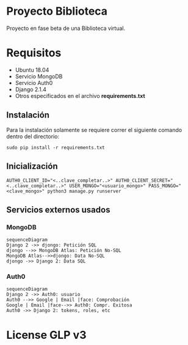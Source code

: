 # Proyecto Biblioteca

Proyecto en fase beta de una Biblioteca virtual.


# Requisitos

 - Ubuntu 18.04
 - Servicio MongoDB
 - Servicio Auth0
 - Django 2.1.4
 - Otros especificados en el archivo **requirements.txt**

## Instalación

Para la instalación solamente se requiere correr el siguiente comando dentro del directorio:
```
sudo pip install -r requirements.txt
```

## Inicialización
```
AUTH0_CLIENT_ID="<..clave_completar..>" AUTH0_CLIENT_SECRET="<..clave_completar..>" USER_MONGO="<usuario_mongo>" PASS_MONGO="<clave_mongo>" python3 manage.py runserver
```


## Servicios externos usados

### MongoDB
```mermaid
sequenceDiagram
Django 2 ->> djongo: Petición SQL
djongo -->> MongoDB Atlas: Petición No-SQL
MongoDB Atlas-->>djongo: Data No-SQL
djongo ->> Django 2: Data SQL
```

### Auth0

```mermaid
sequenceDiagram
Django 2 ->> Auth0: usuario
Auth0 -->> Google | Email |face: Comprobación
Google | Email |face-->> Auth0: Compr. Exitosa
Auth0 ->> Django 2: tokens, roles, etc
```

# License GLP v3

